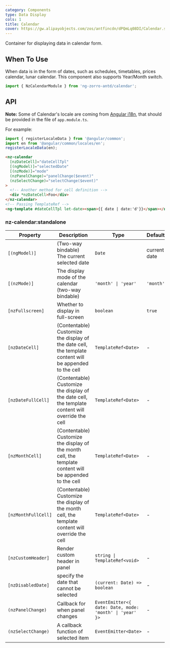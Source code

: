 ```yaml
---
category: Components
type: Data Display
cols: 1
title: Calendar
cover: https://gw.alipayobjects.com/zos/antfincdn/dPQmLq08DI/Calendar.svg
---
```


Container for displaying data in calendar form.

## When To Use

When data is in the form of dates, such as schedules, timetables, prices calendar, lunar calendar. This component also supports Year/Month switch.

```ts
import { NzCalendarModule } from 'ng-zorro-antd/calendar';
```

## API

**Note:** Some of Calendar's locale are coming from [Angular i18n](https://angular.io/guide/i18n), that should be provided in the file of `app.module.ts`.

For example:

```typescript
import { registerLocaleData } from '@angular/common';
import en from '@angular/common/locales/en';
registerLocaleData(en);
```

```html
<nz-calendar
  [nzDateCell]="dateCellTpl"
  [(ngModel)]="selectedDate"
  [(nzMode)]="mode"
  (nzPanelChange)="panelChange($event)"
  (nzSelectChange)="selectChange($event)"
>
  <!-- Another method for cell definition -->
  <div *nzDateCell>Foo</div>
</nz-calendar>
<!-- Passing TemplateRef -->
<ng-template #dateCellTpl let-date><span>{{ date | date:'d'}}</span></ng-template>
```

### nz-calendar:standalone

| Property            | Description                                                                                              | Type                                                    | Default      |
| ------------------- | -------------------------------------------------------------------------------------------------------- | ------------------------------------------------------- | ------------ |
| `[(ngModel)]`       | (Two-way bindable) The current selected date                                                             | `Date`                                                  | current date |
| `[(nzMode)]`        | The display mode of the calendar (two-way bindable)                                                      | `'month' \| 'year'`                                     | `'month'`    |
| `[nzFullscreen]`    | Whether to display in full-screen                                                                        | `boolean`                                               | `true`       |
| `[nzDateCell]`      | (Contentable) Customize the display of the date cell, the template content will be appended to the cell  | `TemplateRef<Date>`                                     | -            |
| `[nzDateFullCell]`  | (Contentable) Customize the display of the date cell, the template content will override the cell        | `TemplateRef<Date>`                                     | -            |
| `[nzMonthCell]`     | (Contentable) Customize the display of the month cell, the template content will be appended to the cell | `TemplateRef<Date>`                                     | -            |
| `[nzMonthFullCell]` | (Contentable) Customize the display of the month cell, the template content will override the cell       | `TemplateRef<Date>`                                     | -            |
| `[nzCustomHeader]`  | Render custom header in panel                                                                            | `string \| TemplateRef<void>`                           | -            |
| `[nzDisabledDate]`  | specify the date that cannot be selected                                                                 | `(current: Date) => boolean`                            | -            |
| `(nzPanelChange)`   | Callback for when panel changes                                                                          | `EventEmitter<{ date: Date, mode: 'month' \| 'year' }>` | -            |
| `(nzSelectChange)`  | A callback function of selected item                                                                     | `EventEmitter<Date>`                                    | -            |
